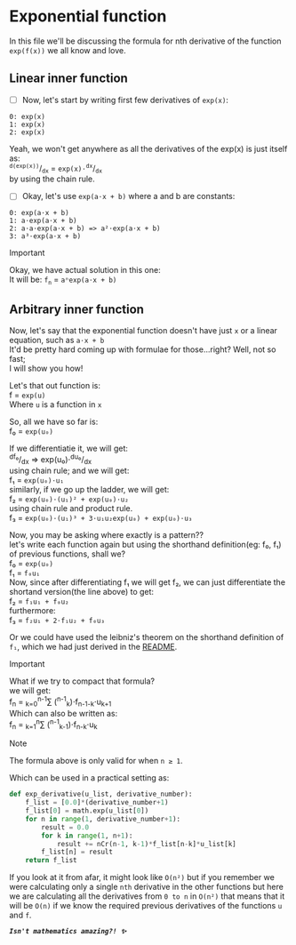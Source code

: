 # Exponential function
In this file we'll be discussing the formula for nth derivative of the function `exp(f(x))` we all know and love.

## Linear inner function
- [ ] Now, let's start by writing first few derivatives of `exp(x)`:
```
0: exp(x)
1: exp(x)
2: exp(x)
```
Yeah, we won't get anywhere as all the derivatives of the exp(x) is just itself as:\
<sup>`d(exp(x))`</sup>/<sub>`dx`</sub> = `exp(x)⋅`<sup>`dx`</sup>/<sub>`dx`</sub>\
by using the chain rule.

- [ ] Okay, let's use `exp(a⋅x + b)` where a and b are constants:
```
0: exp(a⋅x + b)
1: a⋅exp(a⋅x + b)
2: a⋅a⋅exp(a⋅x + b) => a²⋅exp(a⋅x + b)
3: a³⋅exp(a⋅x + b)
```
> [!IMPORTANT]
> Okay, we have actual solution in this one:\
It will be: `f`<sub>`n`</sub> = `aⁿexp(a⋅x + b)`

## Arbitrary inner function
Now, let's say that the exponential function doesn't have just `x` or a linear equation, such as `a⋅x + b`\
It'd be pretty hard coming up with formulae for those...right? Well, not so fast;\
I will show you how!

Let's that out function is:\
f = `exp(u)`\
Where `u` is a function in `x`

So, all we have so far is:\
f₀ = `exp(u₀)`

If we differentiatie it, we will get:\
<sup>df₀</sup>/<sub>dx</sub> => exp(u₀)⋅<sup>du₀</sup>/<sub>dx</sub>\
using chain rule; and we will get:\
f₁ = `exp(u₀)⋅u₁`\
similarly, if we go up the ladder, we will get:\
f₂ = `exp(u₀)⋅(u₁)² + exp(u₀)⋅u₂`\
using chain rule and product rule.\
f₃ = `exp(u₀)⋅(u₁)³ + 3⋅u₁u₂exp(u₀) + exp(u₀)⋅u₃`

Now, you may be asking where exactly is a pattern??\
let's write each function again but using the shorthand definition(eg: f₀, f₁) of previous functions, shall we?\
f₀ = `exp(u₀)`\
f₁ = `f₀u₁`\
Now, since after differentiating f₁ we will get f₂, we can just differentiate the shortand version(the line above) to get:\
f₂ = `f₁u₁ + f₀u₂`\
furthermore:\
f₃ = `f₂u₁ + 2⋅f₁u₂ + f₀u₃`

Or we could have used the leibniz's theorem on the shorthand definition of `f₁`, which we had just derived in the [README](README.md).

> [!IMPORTANT]
> What if we try to compact that formula?\
we will get:\
f<sub>n</sub> = <sub>k=0</sub><sup>n-1</sup>∑ (<sup>n-1</sup><sub>k</sub>)⋅f<sub>n-1-k</sub>⋅u<sub>k+1</sub>\
Which can also be written as:\
f<sub>n</sub> = <sub>k=1</sub><sup>n</sup>∑ (<sup>n-1</sup><sub>k-1</sub>)⋅f<sub>n-k</sub>⋅u<sub>k</sub>

> [!NOTE]
> The formula above is only valid for when `n ≥ 1`.

Which can be used in a practical setting as:
```python
def exp_derivative(u_list, derivative_number):
    f_list = [0.0]*(derivative_number+1)
    f_list[0] = math.exp(u_list[0])
    for n in range(1, derivative_number+1):
        result = 0.0
        for k in range(1, n+1):
            result += nCr(n-1, k-1)*f_list[n-k]*u_list[k]
        f_list[n] = result
    return f_list
```
If you look at it from afar, it might look like `O(n²)` but if you remember we were calculating only a single `nth` derivative in the other functions but here we are calculating all the derivatives from `0 to n` in `O(n²)` that means that it will be `O(n)` if we know the required previous derivatives of the functions `u` and `f`.

_**`Isn't mathematics amazing?! ✨`**_
